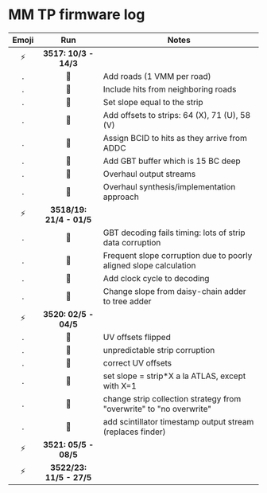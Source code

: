 MM TP firmware log
==================

Emoji          | Run          | Notes
:-------------:| :------------: | -------
:zap: | **3517: 10/3 - 14/3**
.     | :wrench: | Add roads (1 VMM per road)
.     | :wrench: | Include hits from neighboring roads
.     | :wrench: | Set slope equal to the strip
.     | :wrench: | Add offsets to strips: 64 (X), 71 (U), 58 (V)
.     | :wrench: | Assign BCID to hits as they arrive from ADDC
.     | :wrench: | Add GBT buffer which is 15 BC deep
.     | :wrench: | Overhaul output streams
.     | :wrench: | Overhaul synthesis/implementation approach
:zap: | **3518/19: 21/4 - 01/5**
.     | :ant:    | GBT decoding fails timing: lots of strip data corruption
.     | :ant:    | Frequent slope corruption due to poorly aligned slope calculation
.     | :wrench: | Add clock cycle to decoding
.     | :wrench: | Change slope from daisy-chain adder to tree adder
:zap: | **3520: 02/5 - 04/5**
.     | :ant:    | UV offsets flipped
.     | :ant:    | unpredictable strip corruption
.     | :wrench: | correct UV offsets
.     | :wrench: | set slope = strip*X a la ATLAS, except with X=1
.     | :wrench: | change strip collection strategy from "overwrite" to "no overwrite"
.     | :wrench: | add scintillator timestamp output stream (replaces finder)
:zap: | **3521: 05/5 - 08/5**
:zap: | **3522/23: 11/5 - 27/5**

